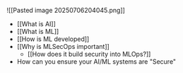 

![[Pasted image 20250706204045.png]]



- [[What is AI]]
- [[What is ML]]
- [[How is ML developed]]
- [[Why is MLSecOps important]]
	- [[How does it build security into MLOps?]]
- How can you ensure  your  AI/ML systems are "Secure"

